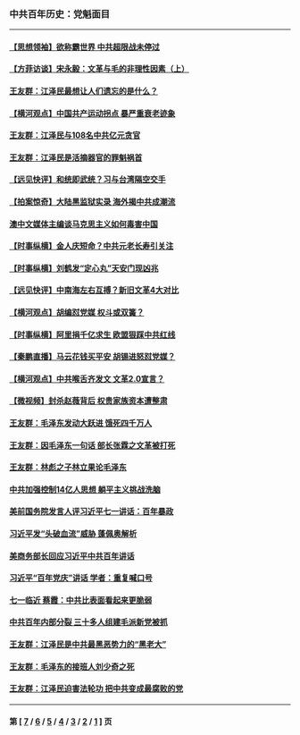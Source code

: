 ### 中共百年历史：党魁面目
---
#### [【思想领袖】欲称霸世界 中共超限战未停过](../../pages/nf1176107/n13745142.md?10290430) 
#### [【方菲访谈】宋永毅：文革与毛的非理性因素（上）](../../pages/nf1176107/n13469956.md?10290430) 
#### [王友群：江泽民最想让人们遗忘的是什么？](../../pages/nf1176107/n13408949.md?10290430) 
#### [【横河观点】中国共产运动拐点 暴严重衰老迹象](../../pages/nf1176107/n13388333.md?10290430) 
#### [王友群：江泽民与108名中共亿元贪官](../../pages/nf1176107/n13352358.md?10290430) 
#### [王友群：江泽民是活摘器官的罪魁祸首](../../pages/nf1176107/n13336903.md?10290430) 
#### [【远见快评】和统即武统？习与台湾隔空交手](../../pages/nf1176107/n13297739.md?10290430) 
#### [【拍案惊奇】大陆黑监狱实录 海外揭中共成潮流](../../pages/nf1176107/n13288853.md?10290430) 
#### [澳中文媒体主编谈马克思主义如何毒害中国](../../pages/nf1176107/n13257387.md?10290430) 
#### [【时事纵横】金人庆短命？中共元老长寿引关注](../../pages/nf1176107/n13217934.md?10290430) 
#### [【时事纵横】刘鹤发“定心丸”天安门现凶兆](../../pages/nf1176107/n13215416.md?10290430) 
#### [【远见快评】中南海左右互搏？新旧文革4大对比](../../pages/nf1176107/n13214745.md?10290430) 
#### [【横河观点】胡编怼党媒 权斗或双簧？](../../pages/nf1176107/n13210864.md?10290430) 
#### [【时事纵横】阿里捐千亿求生 欧盟狠踩中共红线](../../pages/nf1176107/n13206431.md?10290430) 
#### [【秦鹏直播】马云花钱买平安 胡锡进怒怼党媒？](../../pages/nf1176107/n13206392.md?10290430) 
#### [【横河观点】中共喉舌齐发文 文革2.0宣言？](../../pages/nf1176107/n13201248.md?10290430) 
#### [【微视频】封杀赵薇背后 权贵家族资本遭整肃](../../pages/nf1176107/n13197798.md?10290430) 
#### [王友群：毛泽东发动大跃进 饿死四千万人](../../pages/nf1176107/n13177158.md?10290430) 
#### [王友群：因毛泽东一句话 部长张霖之文革被打死](../../pages/nf1176107/n13161711.md?10290430) 
#### [王友群：林彪之子林立果论毛泽东](../../pages/nf1176107/n13128622.md?10290430) 
#### [中共加强控制14亿人思想 躺平主义挑战洗脑](../../pages/nf1176107/n13094299.md?10290430) 
#### [美前国务院发言人评习近平七一讲话：百年暴政](../../pages/nf1176107/n13066986.md?10290430) 
#### [习近平发“头破血流”威胁 蓬佩奥解析](../../pages/nf1176107/n13063604.md?10290430) 
#### [美商务部长回应习近平中共百年讲话](../../pages/nf1176107/n13062903.md?10290430) 
#### [习近平“百年党庆”讲话 学者：重复喊口号](../../pages/nf1176107/n13061411.md?10290430) 
#### [七一临近 蔡霞：中共比表面看起来更脆弱](../../pages/nf1176107/n13056418.md?10290430) 
#### [中共百年内部分裂 三十多人组建毛派新党被抓](../../pages/nf1176107/n13044023.md?10290430) 
#### [王友群：江泽民是中共最黑恶势力的“黑老大”](../../pages/nf1176107/n13022180.md?10290430) 
#### [王友群：毛泽东的接班人刘少奇之死](../../pages/nf1176107/n12991772.md?10290430) 
#### [王友群：江泽民迫害法轮功 把中共变成最腐败的党](../../pages/nf1176107/n12947347.md?10290430) 

---
#### 第 [ [7](./7.md?10290430) / [6](./6.md?10290430) / [5](./5.md?10290430) / [4](./4.md?10290430) / [3](./3.md?10290430) / [2](./2.md?10290430) / [1](./1.md?10290430) ] 页
